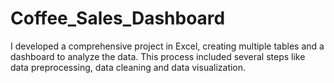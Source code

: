 # Coffee_Sales_Dashboard
I developed a comprehensive project in Excel, creating multiple tables and a dashboard to analyze the data. This process included several steps like data preprocessing, data cleaning and data visualization.
